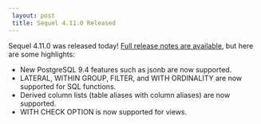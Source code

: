 ```yaml
---
 layout: post
 title: Sequel 4.11.0 Released
---
```


Sequel 4.11.0 was released today!  <a href="/rdoc/files/doc/release_notes/4_11_0_txt.html">Full release notes are available</a>, but here are some highlights:

* New PostgreSQL 9.4 features such as jsonb are now supported.
* LATERAL, WITHIN GROUP, FILTER, and WITH ORDINALITY are now supported for SQL functions.
* Derived column lists (table aliases with column aliases) are now supported.
* WITH CHECK OPTION is now supported for views.
